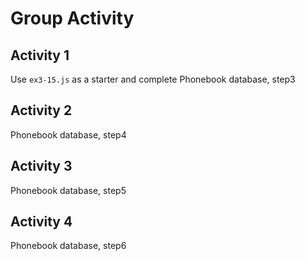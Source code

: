 # Group Activity

## Activity 1

Use `ex3-15.js` as a starter and complete Phonebook database, step3

## Activity 2

Phonebook database, step4

## Activity 3

Phonebook database, step5

## Activity 4

Phonebook database, step6

